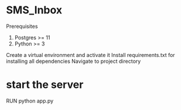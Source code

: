 # SMS_Inbox
Prerequisites
1. Postgres >= 11
2. Python >= 3

Create a virtual environment and activate it
Install requirements.txt for installing all dependencies
Navigate to project directory
# start the server
RUN python app.py 
